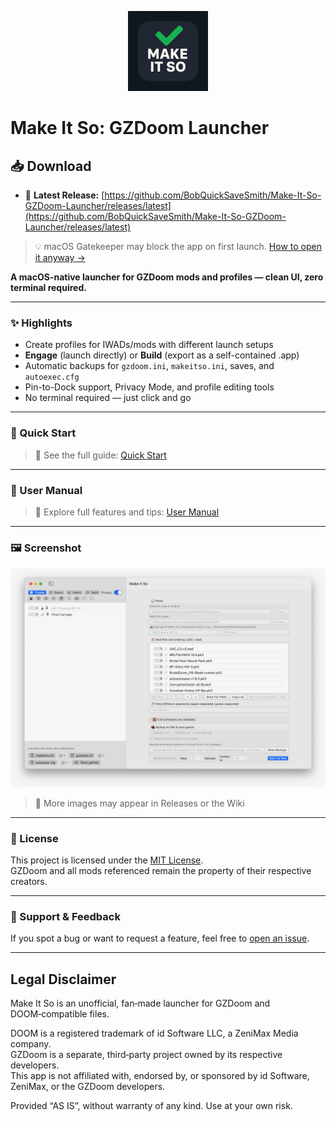 <p align="center">
  <img src="assets/MakeItSoIcon.png" width="128" alt="Make It So icon">
</p>

# Make It So: GZDoom Launcher

## 📥 Download

- 💾 **Latest Release:** [https://github.com/BobQuickSaveSmith/Make-It-So-GZDoom-Launcher/releases/latest](https://github.com/BobQuickSaveSmith/Make-It-So-GZDoom-Launcher/releases/latest)

> 💡 macOS Gatekeeper may block the app on first launch. [How to open it anyway →](docs/MakeItSo_How_To_Open_App_If_Blocked.md)

**A macOS-native launcher for GZDoom mods and profiles — clean UI, zero terminal required.**

---

### ✨ Highlights

- Create profiles for IWADs/mods with different launch setups
- **Engage** (launch directly) or **Build** (export as a self-contained .app)
- Automatic backups for `gzdoom.ini`, `makeitso.ini`, saves, and `autoexec.cfg`
- Pin-to-Dock support, Privacy Mode, and profile editing tools
- No terminal required — just click and go

---

### 🚀 Quick Start

> 📄 See the full guide: [Quick Start](docs/MakeItSo_QuickStart.md)

---

### 📖 User Manual

> 📄 Explore full features and tips: [User Manual](docs/MakeItSo_Manual.md)

---

### 🖼 Screenshot

<p align="center">
  <img src="assets/screenshot_1.png" width="900" alt="App UI">
</p>

> 📸 More images may appear in Releases or the Wiki

---

### 📄 License

This project is licensed under the [MIT License](LICENSE).  
GZDoom and all mods referenced remain the property of their respective creators.

---

### 💬 Support & Feedback

If you spot a bug or want to request a feature, feel free to [open an issue](https://github.com/BobQuickSaveSmith/Make-It-So-GZDoom-Launcher/issues).

---

## Legal Disclaimer

Make It So is an unofficial, fan‑made launcher for GZDoom and DOOM‑compatible files.

DOOM is a registered trademark of id Software LLC, a ZeniMax Media company.  
GZDoom is a separate, third‑party project owned by its respective developers.  
This app is not affiliated with, endorsed by, or sponsored by id Software, ZeniMax, or the GZDoom developers.

Provided “AS IS”, without warranty of any kind. Use at your own risk.